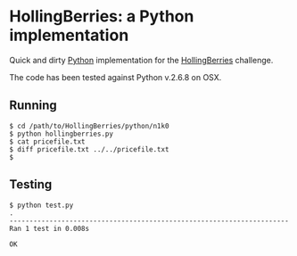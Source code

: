 HollingBerries: a Python implementation
=======================================

Quick and dirty [Python](http://python.org/) implementation for the
[HollingBerries](https://github.com/apauley/HollingBerries) challenge.

The code has been tested against Python v.2.6.8 on OSX.

## Running

```
$ cd /path/to/HollingBerries/python/n1k0
$ python hollingberries.py
$ cat pricefile.txt
$ diff pricefile.txt ../../pricefile.txt
$
```

## Testing

```
$ python test.py
.
----------------------------------------------------------------------
Ran 1 test in 0.008s

OK
```
